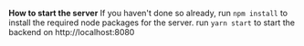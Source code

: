 **How to start the server**
If you haven't done so already, run `npm install` to install the required node packages for the server.
run `yarn start` to start the backend on http://localhost:8080